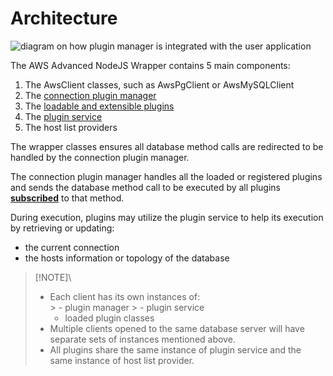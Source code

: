# Architecture

<div style="center"><img src="../images/plugin_manager.png" alt="diagram on how plugin manager is integrated with the user application"/></div>  

The AWS Advanced NodeJS Wrapper contains 5 main components:

1. The AwsClient classes, such as AwsPgClient or AwsMySQLClient
2. The [connection plugin manager](./PluginManager.md)
3. The [loadable and extensible plugins](./LoadablePlugins.md)
4. The [plugin service](./PluginService.md)
5. The host list providers

The wrapper classes ensures all database method calls are redirected to be handled by the connection plugin manager.

The connection plugin manager handles all the loaded or registered plugins and sends the database method call to be executed by all plugins [**subscribed**](./LoadablePlugins.md#subscribed-methods) to that method.

During execution, plugins may utilize the plugin service to help its execution by retrieving or updating:

- the current connection
- the hosts information or topology of the database

> [!NOTE]\
>
> - Each client has its own instances of:  
    >   - plugin manager
    >   - plugin service
>   - loaded plugin classes
> - Multiple clients opened to the same database server will have separate sets of instances mentioned above.
> - All plugins share the same instance of plugin service and the same instance of host list provider.
